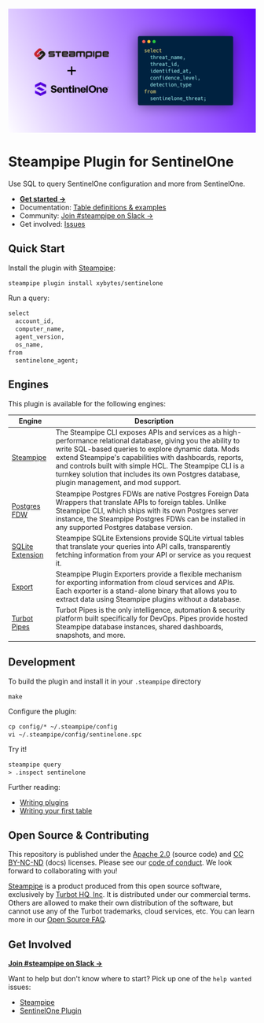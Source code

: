 ![Steampipe + SentinelOne](docs/sentinelone-social-graphic.png)

# Steampipe Plugin for SentinelOne

Use SQL to query SentinelOne configuration and more from SentinelOne.

- **[Get started →](https://hub.steampipe.io/plugins/turbot/sentinleone)**
- Documentation: [Table definitions & examples](https://hub.steampipe.io/plugins/turbot/sentinelone/tables)
- Community: [Join #steampipe on Slack →](https://turbot.com/community/join)
- Get involved: [Issues](https://github.com/xybytes/steampipe-plugin-sentinelone/issues)


## Quick Start

Install the plugin with [Steampipe](https://steampipe.io):

```shell
steampipe plugin install xybytes/sentinelone
```

Run a query:

```sql+postgres
select
  account_id,
  computer_name,
  agent_version,
  os_name,
from
  sentinelone_agent;
```
## Engines

This plugin is available for the following engines:

| Engine        | Description
|---------------|------------------------------------------
| [Steampipe](https://steampipe.io/docs) | The Steampipe CLI exposes APIs and services as a high-performance relational database, giving you the ability to write SQL-based queries to explore dynamic data. Mods extend Steampipe's capabilities with dashboards, reports, and controls built with simple HCL. The Steampipe CLI is a turnkey solution that includes its own Postgres database, plugin management, and mod support.
| [Postgres FDW](https://steampipe.io/docs/steampipe_postgres/overview) | Steampipe Postgres FDWs are native Postgres Foreign Data Wrappers that translate APIs to foreign tables. Unlike Steampipe CLI, which ships with its own Postgres server instance, the Steampipe Postgres FDWs can be installed in any supported Postgres database version.
| [SQLite Extension](https://steampipe.io/docs/steampipe_sqlite/overview) | Steampipe SQLite Extensions provide SQLite virtual tables that translate your queries into API calls, transparently fetching information from your API or service as you request it.
| [Export](https://steampipe.io/docs/steampipe_export/overview) | Steampipe Plugin Exporters provide a flexible mechanism for exporting information from cloud services and APIs. Each exporter is a stand-alone binary that allows you to extract data using Steampipe plugins without a database.
| [Turbot Pipes](https://turbot.com/pipes/docs) | Turbot Pipes is the only intelligence, automation & security platform built specifically for DevOps. Pipes provide hosted Steampipe database instances, shared dashboards, snapshots, and more.

## Development

To build the plugin and install it in your `.steampipe` directory

```
make
```

Configure the plugin:

```
cp config/* ~/.steampipe/config
vi ~/.steampipe/config/sentinelone.spc
```

Try it!

```
steampipe query
> .inspect sentinelone
```

Further reading:

- [Writing plugins](https://steampipe.io/docs/develop/writing-plugins)
- [Writing your first table](https://steampipe.io/docs/develop/writing-your-first-table)

## Open Source & Contributing

This repository is published under the [Apache 2.0](https://www.apache.org/licenses/LICENSE-2.0) (source code) and [CC BY-NC-ND](https://creativecommons.org/licenses/by-nc-nd/2.0/) (docs) licenses. Please see our [code of conduct](https://github.com/turbot/.github/blob/main/CODE_OF_CONDUCT.md). We look forward to collaborating with you!

[Steampipe](https://steampipe.io) is a product produced from this open source software, exclusively by [Turbot HQ, Inc](https://turbot.com). It is distributed under our commercial terms. Others are allowed to make their own distribution of the software, but cannot use any of the Turbot trademarks, cloud services, etc. You can learn more in our [Open Source FAQ](https://turbot.com/open-source).

## Get Involved

**[Join #steampipe on Slack →](https://turbot.com/community/join)**

Want to help but don't know where to start? Pick up one of the `help wanted` issues:

- [Steampipe](https://github.com/turbot/steampipe/labels/help%20wanted)
- [SentinelOne Plugin](https://github.com/xybytes/steampipe-plugin-sentinelone/issues)
